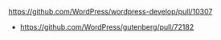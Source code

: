 https://github.com/WordPress/wordpress-develop/pull/10307

* https://github.com/WordPress/gutenberg/pull/72182
